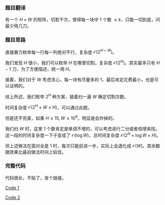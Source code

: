 ### 题目翻译

有一个 $H\times W$ 的矩阵，切若干次，使得每一块中 $1$ 个数 $\leq k$，只能一切到底，问最少用几刀。

### 题目思路

直接暴力枚举每一行每一列绝对不行，复杂度 $\mathcal O(2^{H+W})$。

我们发现 $H$ 很小，我们可以枚举 $H$ 在哪里切割，复杂度 $\mathcal O(2^H)$。其实最多只有 $H-1$ 刀，为了方便描述，统一用 $H$。

接着，我们对于 $W$ 考虑贪心，每一块有尽量多的 $1$，最后肯定花费最小，也是可以证明的。

综上所述，我们枚举 $2^H$ 种方案，接着扫一遍 $W$ 确定切割次数。

时间复杂度 $\mathcal O(2^H\times W\times H)$，可以通过此题。

但是还不完美，如果 $H\leq 15,W\leq 10^6$，明显是会炸掉的。

我们扫 $W$ 时，这里 $1$ 个数肯定是单调不增的，可以考虑进行二分或者倍增来找。这一段的时间复杂度一下子变成了 $\mathcal O(\log W)$，总时间复杂度 $\mathcal O(2^H\times \log W\times H)$。

但上述做法在面对全是 $1$ 时，每次只能前进一步，实际上会退化成 $\mathcal O(W)$。其余数据效果比最初做法时间上较佳。

### 完整代码

代码很长，不贴了，发个链接。

[Code 1](https://atcoder.jp/contests/abc159/submissions/38882298)

[Code 2](https://atcoder.jp/contests/abc159/submissions/38882293)